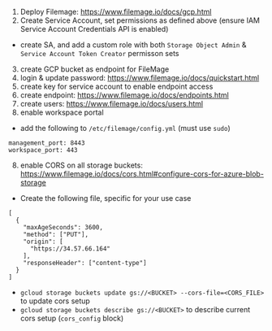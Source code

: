 
1) Deploy Filemage: https://www.filemage.io/docs/gcp.html
2) Create Service Account, set permissions as defined above (ensure IAM Service Account Credentials API is enabled)
  - create SA, and add a custom role with both `Storage Object Admin` & `Service Account Token Creator` permisson sets
3) create GCP bucket as endpoint for FileMage
4) login & update password: https://www.filemage.io/docs/quickstart.html
5) create key for service account to enable endpoint access
5) create endpoint: https://www.filemage.io/docs/endpoints.html
6) create users: https://www.filemage.io/docs/users.html
7) enable workspace portal
- add the following to `/etc/filemage/config.yml` (must use `sudo`)
```
management_port: 8443
workspace_port: 443
```
8) enable CORS on all storage buckets: https://www.filemage.io/docs/cors.html#configure-cors-for-azure-blob-storage
- Create the following file, specific for your use case
```
[
  {
    "maxAgeSeconds": 3600,
    "method": ["PUT"],
    "origin": [
      "https://34.57.66.164"
    ],
    "responseHeader": ["content-type"]
  }
]
```
- `gcloud storage buckets update gs://<BUCKET> --cors-file=<CORS_FILE>` to update cors setup
- `gcloud storage buckets describe gs://<BUCKET>` to describe current cors setup (`cors_config` block)
